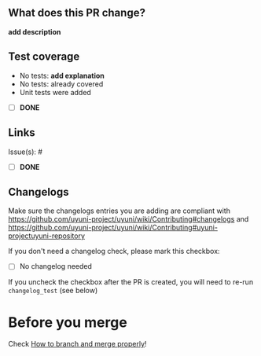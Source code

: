 <!--
SPDX-FileCopyrightText: 2024 SUSE LLC

SPDX-License-Identifier: Apache-2.0
-->

## What does this PR change?

**add description**

## Test coverage
- No tests: **add explanation**
- No tests: already covered
- Unit tests were added

- [ ] **DONE**

## Links

Issue(s): #

- [ ] **DONE**

## Changelogs

Make sure the changelogs entries you are adding are compliant with https://github.com/uyuni-project/uyuni/wiki/Contributing#changelogs and https://github.com/uyuni-project/uyuni/wiki/Contributing#uyuni-projectuyuni-repository

If you don't need a changelog check, please mark this checkbox:

- [ ] No changelog needed

If you uncheck the checkbox after the PR is created, you will need to re-run `changelog_test` (see below)

# Before you merge

Check [How to branch and merge properly](https://github.com/uyuni-project/uyuni/wiki/How-to-branch-and-merge-properly)!

